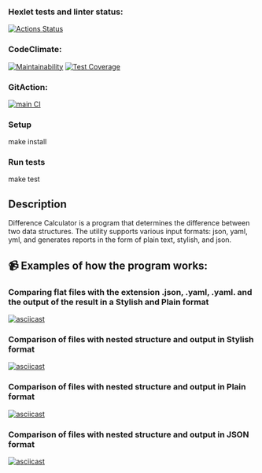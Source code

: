 ### Hexlet tests and linter status:

[![Actions Status](https://github.com/nityulam/frontend-project-46/actions/workflows/hexlet-check.yml/badge.svg)](https://github.com/nityulam/frontend-project-46/actions)

### CodeClimate:

[![Maintainability](https://api.codeclimate.com/v1/badges/ad9292ab46ad63dfb656/maintainability)](https://codeclimate.com/github/nityulam/frontend-project-46/maintainability)
[![Test Coverage](https://api.codeclimate.com/v1/badges/ad9292ab46ad63dfb656/test_coverage)](https://codeclimate.com/github/nityulam/frontend-project-46/test_coverage)

### GitAction:

[![main CI](https://github.com/nityulam/frontend-project-46/actions/workflows/main-ci.yaml/badge.svg)](https://github.com/nityulam/frontend-project-46/actions/workflows/main-ci.yaml)

### Setup

make install

### Run tests

make test

## Description

Difference Calculator is a program that determines the difference between two data structures.
The utility supports various input formats: json, yaml, yml, and generates reports in the form of plain text, stylish, and json.

## :video_camera: Examples of how the program works:

### Comparing flat files with the extension .json, .yaml, .yaml. and the output of the result in a **Stylish and Plain** format

[![asciicast](https://asciinema.org/a/7CccMPhs1UPhu6gUNIx2TBIkd.svg)](https://asciinema.org/a/7CccMPhs1UPhu6gUNIx2TBIkd)

### Comparison of files with nested structure and output in **Stylish** format

[![asciicast](https://asciinema.org/a/pI5YfEbO6N2WcSQQLt9V4ty1a.svg)](https://asciinema.org/a/pI5YfEbO6N2WcSQQLt9V4ty1a)

### Comparison of files with nested structure and output in **Plain** format

[![asciicast](https://asciinema.org/a/MfzvFNF584KUiM1ZP9NNg5E2K.svg)](https://asciinema.org/a/MfzvFNF584KUiM1ZP9NNg5E2K)

### Comparison of files with nested structure and output in **JSON** format

[![asciicast](https://asciinema.org/a/mqryD5nuXKhJVkXjAeqvMDRJB.svg)](https://asciinema.org/a/mqryD5nuXKhJVkXjAeqvMDRJB)
